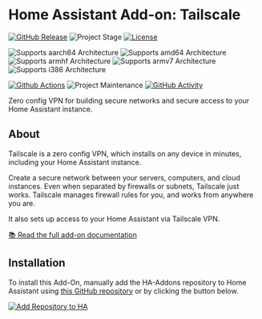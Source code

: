# Home Assistant Add-on: Tailscale

[![GitHub Release][releases-shield]][releases]
![Project Stage][project-stage-shield]
[![License][license-shield]](LICENSE.md)

![Supports aarch64 Architecture][aarch64-shield]
![Supports amd64 Architecture][amd64-shield]
![Supports armhf Architecture][armhf-shield]
![Supports armv7 Architecture][armv7-shield]
![Supports i386 Architecture][i386-shield]

[![Github Actions][github-actions-shield]][github-actions]
![Project Maintenance][maintenance-shield]
[![GitHub Activity][commits-shield]][commits]

Zero config VPN for building secure networks and secure access to your
Home Assistant instance.

## About

Tailscale is a zero config VPN, which installs on any device in minutes,
including your Home Assistant instance.

Create a secure network between your servers, computers, and cloud instances.
Even when separated by firewalls or subnets, Tailscale just works. Tailscale
manages firewall rules for you, and works from anywhere you are.

It also sets up access to your Home Assistant via Tailscale VPN.

[:books: Read the full add-on documentation][docs]

## Installation

To install this Add-On, manually add the HA-Addons repository to Home Assistant
using [this GitHub repository][ha-addons] or by clicking the button below.

[![Add Repository to HA][my-ha-badge]][my-ha-url]

[aarch64-shield]: https://img.shields.io/badge/aarch64-yes-green.svg
[amd64-shield]: https://img.shields.io/badge/amd64-yes-green.svg
[armhf-shield]: https://img.shields.io/badge/armhf-yes-green.svg
[armv7-shield]: https://img.shields.io/badge/armv7-yes-green.svg
[commits-shield]: https://img.shields.io/github/commit-activity/y/elcajon-tech/addon-adguard-tailscale.svg
[commits]: https://github.com/elcajon-tech/addon-adguard-tailscale/commits/main
[contributors]: https://github.com/elcajon-tech/addon-adguard-tailscale/graphs/contributors
[docs]: https://github.com/elcajon-tech/addon-adguard-tailscale/blob/main/adguard-tailscale/DOCS.md
[github-actions-shield]: https://github.com/elcajon-tech/addon-adguard-tailscale/workflows/CI/badge.svg
[github-actions]: https://github.com/elcajon-tech/addon-adguard-tailscale/actions
[i386-shield]: https://img.shields.io/badge/i386-yes-green.svg
[issue]: https://github.com/elcajon-tech/addon-adguard-tailscale/issues
[license-shield]: https://img.shields.io/github/license/elcajon-tech/addon-adguard-tailscale.svg
[maintenance-shield]: https://img.shields.io/maintenance/yes/2022.svg
[releases-shield]: https://img.shields.io/github/release/elcajon-tech/addon-adguard-tailscale.svg
[releases]: https://github.com/elcajon-tech/addon-adguard-tailscale/releases
[project-stage-shield]: https://img.shields.io/badge/project%20stage-production%20ready-brightgreen.svg
[my-ha-badge]: https://my.home-assistant.io/badges/supervisor_add_addon_repository.svg
[my-ha-url]: https://my.home-assistant.io/redirect/supervisor_add_addon_repository/?repository_url=https%3A%2F%2Fgithub.com%2Felcajon-tech%2Frepository-stable
[ha-addons]: https://github.com/elcajon-tech/repository-stable